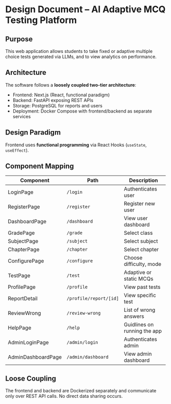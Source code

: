 # Design Document – AI Adaptive MCQ Testing Platform

## Purpose
This web application allows students to take fixed or adaptive multiple choice tests generated via LLMs, and to view analytics on performance.

## Architecture
The software follows a **loosely coupled two-tier architecture**:
- Frontend: Next.js (React, functional paradigm)
- Backend: FastAPI exposing REST APIs
- Storage: PostgreSQL for reports and users
- Deployment: Docker Compose with frontend/backend as separate services

## Design Paradigm
Frontend uses **functional programming** via React Hooks (`useState`, `useEffect`).

## Component Mapping

| Component | Path | Description |
|----------|------|-------------|
| LoginPage | `/login` | Authenticates user |
| RegisterPage | `/register` | Register new user | 
| DashboardPage | `/dashboard` | View user dashboard |
| GradePage | `/grade` | Select class |
| SubjectPage | `/subject` | Select subject |
| ChapterPage | `/chapter` | Select chapter |
| ConfigurePage | `/configure` | Choose difficulty, mode |
| TestPage | `/test` | Adaptive or static MCQs |
| ProfilePage | `/profile` | View past tests |
| ReportDetail | `/profile/report/[id]` | View specific test |
| ReviewWrong | `/review-wrong` | List of wrong answers |
| HelpPage | `/help` | Guidlines on running the app |
| AdminLoginPage | `/admin/login` | Authenticates admin |
| AdminDashboardPage | `/admin/dashboard` | View admin dashboard |

## Loose Coupling
The frontend and backend are Dockerized separately and communicate only over REST API calls. No direct data sharing occurs.
